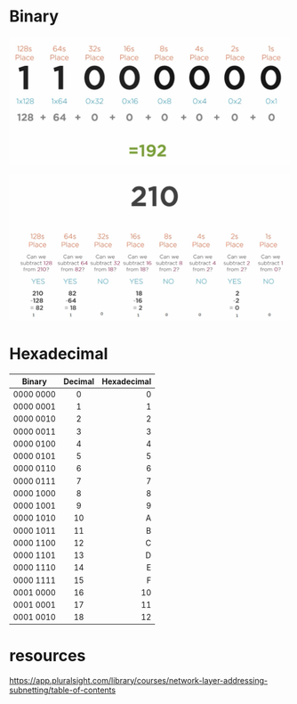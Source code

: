 # Binary
![netowrking-01-binary-formart.png](images/netowrking-01-binary-formart.png)

![netowrking-02-binary-formart.png](images/netowrking-02-binary-formart.png)

# Hexadecimal

| Binary        | Decimal           | Hexadecimal  |
| ------------- |:-------------:| -----:|
| 0000 0000          | 0             | 0         |
| 0000 0001          | 1             | 1         |
| 0000 0010          | 2             | 2         |
| 0000 0011          | 3             | 3         |
| 0000 0100          | 4             | 4         |
| 0000 0101          | 5             | 5         |
| 0000 0110          | 6             | 6         |
| 0000 0111          | 7             | 7         |
| 0000 1000          | 8             | 8         |
| 0000 1001          | 9             | 9         |
| 0000 1010          | 10             | A         |
| 0000 1011          | 11             | B         |
| 0000 1100          | 12             | C         |
| 0000 1101          | 13             | D         |
| 0000 1110          | 14             | E         |
| 0000 1111          | 15             | F         |
| 0001 0000          | 16             | 10         |
| 0001 0001         | 17             | 11         |
| 0001 0010         | 18             | 12         |

# resources
https://app.pluralsight.com/library/courses/network-layer-addressing-subnetting/table-of-contents